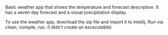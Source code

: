 Basic weather app that shows the temperature and forecast description. It has a seven day forecast and a visual precipitation display. 

To use the weather app, download the zip file and import it to intellij. Run via clean, compile, run. (I didn't create an excecutable)
